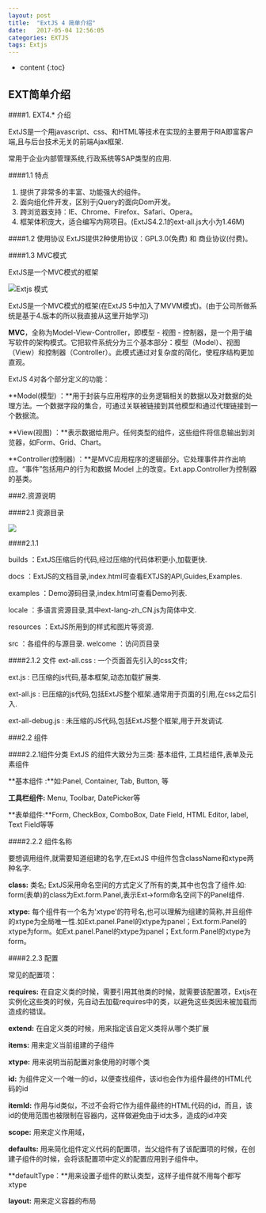 ```yaml
---
layout: post
title:  "ExtJS 4 简单介绍"
date:   2017-05-04 12:56:05
categories: EXTJS
tags: Extjs
---
```


* content
{:toc}


## EXT简单介绍 ##

####1. EXT4.* 介绍

ExtJS是一个用javascript、css、和HTML等技术在实现的主要用于RIA即富客户端,且与后台技术无关的前端Ajax框架.

常用于企业内部管理系统,行政系统等SAP类型的应用.

####1.1  特点
1. 提供了非常多的丰富、功能强大的组件。
2. 面向组化件开发，区别于jQuery的面向Dom开发。
3. 跨浏览器支持：IE、Chrome、Firefox、Safari、Opera。
4. 框架体积庞大，适合编写内网项目。(ExtJS4.2.1的ext-all.js大小为1.46M) 

####1.2 使用协议
ExtJS提供2种使用协议：GPL3.0(免费) 和 商业协议(付费)。

####1.3 MVC模式

ExtJS是一个MVC模式的框架

![Extjs 模式](http://i.imgur.com/FJQ7SWr.png)

ExtJS是一个MVC模式的框架(在ExtJS 5中加入了MVVM模式)。(由于公司所做系统是基于4.版本的所以我直接从这里开始学习)

**MVC**，全称为Model-View-Controller，即模型 - 视图 - 控制器，是一个用于编写软件的架构模式。它把软件系统分为三个基本部分：模型（Model）、视图（View）和控制器（Controller）。此模式通过对复杂度的简化，使程序结构更加直观。

ExtJS 4对各个部分定义的功能：

**Model(模型) ：**用于封装与应用程序的业务逻辑相关的数据以及对数据的处理方法。一个数据字段的集合，可通过关联被链接到其他模型和通过代理链接到一个数据流。

**View(视图) ：**表示数据给用户。任何类型的组件，这些组件将信息输出到浏览器，如Form、Grid、Chart。

**Controller(控制器) ：**是MVC应用程序的逻辑部分。它处理事件并作出响应。“事件”包括用户的行为和数据 Model 上的改变。Ext.app.Controller为控制器的基类。

###2.资源说明

####2.1 资源目录

![](http://i.imgur.com/YpB0aiD.png)

####2.1.1

builds ：ExtJS压缩后的代码,经过压缩的代码体积更小,加载更快.

docs ：ExtJS的文档目录,index.html可查看EXTJS的API,Guides,Examples.

examples ：Demo源码目录,index.html可查看Demo列表.

locale ：多语言资源目录,其中ext-lang-zh_CN.js为简体中文.

resources ：ExtJS所用到的样式和图片等资源.

src ：各组件的与源目录.
welcome ：访问页目录

####2.1.2 文件
ext-all.css : 一个页面首先引入的css文件;

ext.js : 已压缩的js代码,基本框架,动态加载扩展类.

ext-all.js : 已压缩的js代码,包括ExtJS整个框架.通常用于页面的引用,在css之后引入.

ext-all-debug.js : 未压缩的JS代码,包括ExtJS整个框架,用于开发调试.

###2.2 组件

####2.2.1组件分类
ExtJS 的组件大致分为三类: 基本组件, 工具栏组件,表单及元素组件

**基本组件 :**如:Panel, Container, Tab, Button, 等

**工具栏组件:** Menu, Toolbar, DatePicker等

**表单组件:**Form, CheckBox, ComboBox, Date Field, HTML Editor, label, Text Field等等 

####2.2.2 组件名称

要想调用组件,就需要知道组建的名字,在ExtJS 中组件包含className和xtype两种名字.

**class:**  类名; ExtJS采用命名空间的方式定义了所有的类,其中也包含了组件.如: form(表单)的class为Ext.form.Panel,表示Ext->form命名空间下的Panel组件.

**xtype:** 每个组件有一个名为'xtype'的符号名,也可以理解为组建的简称,并且组件的xtype为全局唯一性.如Ext.panel.Panel的xtype为panel；Ext.form.Panel的xtype为form。如Ext.panel.Panel的xtype为panel；Ext.form.Panel的xtype为form。

####2.2.3 配置

常见的配置项：
 
**requires:** 在自定义类的时候，需要引用其他类的时候，就需要该配置项，Extjs在实例化这些类的时候，先自动去加载requires中的类，以避免这些类因未被加载而造成的错误。

**extend:** 在自定义类的时候，用来指定该自定义类将从哪个类扩展

**items:** 用来定义当前组建的子组件

**xtype:** 用来说明当前配置对象使用的时哪个类
 
**id:** 为组件定义一个唯一的id，以便查找组件，该id也会作为组件最终的HTML代码的id

**itemId:** 作用与id类似，不过不会将它作为组件最终的HTML代码的id，而且，该id的使用范围也被限制在容器内，这样做避免由于id太多，造成的id冲突

**scope:** 用来定义作用域，

**defaults:** 用来简化组件定义代码的配置项，当父组件有了该配置项的时候，在创建子组件的时候，会将该配置项中定义的配置应用到子组件中。

**defaultType：**用来设置子组件的默认类型，这样子组件就不用每个都写xtype

**layout:** 用来定义容器的布局






